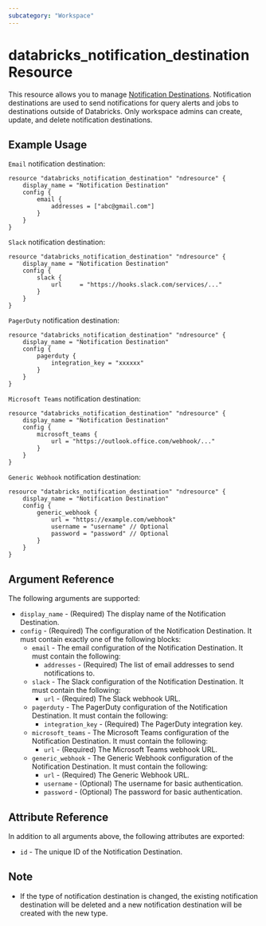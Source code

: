 ```yaml
---
subcategory: "Workspace"
---
```

# databricks_notification_destination Resource

This resource allows you to manage [Notification Destinations](https://docs.databricks.com/api/workspace/notificationdestinations). Notification destinations are used to send notifications for query alerts and jobs to destinations outside of Databricks. Only workspace admins can create, update, and delete notification destinations.

## Example Usage

`Email` notification destination:

```hcl
resource "databricks_notification_destination" "ndresource" {
    display_name = "Notification Destination"
    config {
        email {
            addresses = ["abc@gmail.com"]
        }
    }
}
```
`Slack` notification destination:

```hcl
resource "databricks_notification_destination" "ndresource" {
    display_name = "Notification Destination"
    config {
        slack {
            url     = "https://hooks.slack.com/services/..."
        }
    }
}
```
`PagerDuty` notification destination:

```hcl
resource "databricks_notification_destination" "ndresource" {
    display_name = "Notification Destination"
    config {
        pagerduty {
            integration_key = "xxxxxx"
        }
    }
}
```
`Microsoft Teams` notification destination:

```hcl
resource "databricks_notification_destination" "ndresource" {
    display_name = "Notification Destination"
    config {
        microsoft_teams {
            url = "https://outlook.office.com/webhook/..."
        }
    }
}
```
`Generic Webhook` notification destination:

```hcl
resource "databricks_notification_destination" "ndresource" {
    display_name = "Notification Destination"
    config {
        generic_webhook {
            url = "https://example.com/webhook"
            username = "username" // Optional
            password = "password" // Optional
        }
    }
}
```


## Argument Reference

The following arguments are supported:

* `display_name` - (Required) The display name of the Notification Destination.
* `config` - (Required) The configuration of the Notification Destination. It must contain exactly one of the following blocks:
  * `email` - The email configuration of the Notification Destination. It must contain the following:
    * `addresses` - (Required) The list of email addresses to send notifications to.
  * `slack` - The Slack configuration of the Notification Destination. It must contain the following:
    * `url` - (Required) The Slack webhook URL.
  * `pagerduty` - The PagerDuty configuration of the Notification Destination. It must contain the following:
    * `integration_key` - (Required) The PagerDuty integration key.
  * `microsoft_teams` - The Microsoft Teams configuration of the Notification Destination. It must contain the following:
    * `url` - (Required) The Microsoft Teams webhook URL.
  * `generic_webhook` - The Generic Webhook configuration of the Notification Destination. It must contain the following:
    * `url` - (Required) The Generic Webhook URL.
    * `username` - (Optional) The username for basic authentication.
    * `password` - (Optional) The password for basic authentication.


## Attribute Reference

In addition to all arguments above, the following attributes are exported:

* `id` - The unique ID of the Notification Destination.


## Note
* If the type of notification destination is changed, the existing notification destination will be deleted and a new notification destination will be created with the new type.
